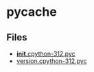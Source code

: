 # __pycache__

## Files

- [__init__.cpython-312.pyc](__init__.cpython-312.pyc)
- [version.cpython-312.pyc](version.cpython-312.pyc)
